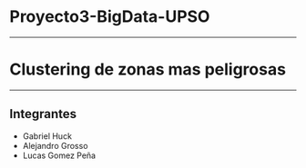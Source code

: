 # Proyecto3-BigData-UPSO
---
# **Clustering de zonas mas peligrosas**
---
## Integrantes
* Gabriel Huck
* Alejandro Grosso
* Lucas Gomez Peña
